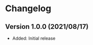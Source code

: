 Changelog
=========


Version 1.0.0 (2021/08/17)
--------------------------

* Added: Initial release
